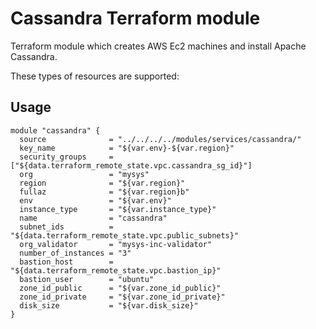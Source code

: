 Cassandra Terraform module
========================

Terraform module which creates AWS Ec2 machines and install Apache Cassandra.

These types of resources are supported:


Usage
-----

```
module "cassandra" {
  source              = "../../../../modules/services/cassandra/"
  key_name            = "${var.env}-${var.region}"
  security_groups     = ["${data.terraform_remote_state.vpc.cassandra_sg_id}"]
  org                 = "mysys"
  region              = "${var.region}"
  fullaz              = "${var.region}b"
  env                 = "${var.env}"
  instance_type       = "${var.instance_type}"
  name                = "cassandra"
  subnet_ids          = "${data.terraform_remote_state.vpc.public_subnets}"
  org_validator       = "mysys-inc-validator"
  number_of_instances = "3"
  bastion_host        = "${data.terraform_remote_state.vpc.bastion_ip}"
  bastion_user        = "ubuntu"
  zone_id_public      = "${var.zone_id_public}"
  zone_id_private     = "${var.zone_id_private}"
  disk_size           = "${var.disk_size}"
}
```
